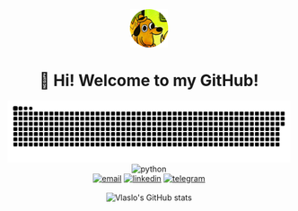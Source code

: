 <div align="center">
    <img src="assets/logo.png" alt="logo"/>
    <br>
    <h1>👋 Hi! Welcome to my GitHub!</h1>
</div>

<div align="center">
    <img width="600" src="assets/github-snake.svg" alt="snake"/>
</div>

<div align="center">
    <img src="https://img.shields.io/badge/Python-3.6 | 3.7 | 3.8 | 3.9-blue?style=for-the-badge&logo=Python&logoColor=white&labelColor=303030"  alt="python"/>
    <br>    
    <a href="mailto:vlaslo.butskyi@gmail.com"><img src="https://img.shields.io/badge/Email-303030?style=for-the-badge&logo=gmail&logoColor=white&labelColor=EA4335"  alt="email"/></a>
    <a href="https://www.linkedin.com/in/vlaslobutskyi"><img src="https://img.shields.io/badge/Linkedin-303030?style=for-the-badge&logo=linkedin&logoColor=white&labelColor=0A66C2"  alt="linkedin"/></a>
    <a href="https://t.me/vlaslo_butskyi"><img src="https://img.shields.io/badge/-Telegram-303030?style=for-the-badge&logo=telegram&labelColor=white"  alt="telegram"/></a>
</div>

<br>

<div align="center">
    <img src="https://vlaslo-butskyi-stats.vercel.app/api?username=vlaslo-butskyi&count_private=true&show_icons=true&text_color=9f9f9f&bg_color=303030" alt="Vlaslo's GitHub stats"/>
    <br>

[//]: # (    <img src="https://vlaslo-butskyi-stats.vercel.app/api/top-langs/?username=vlaslo-butskyi&layout=compact&show_icons=true&text_color=9f9f9f&bg_color=303030" alt="Vlaslo's Top Langs"/>)

[//]: # (    <br>)

[//]: # (    <img src="https://vlaslo-butskyi-stats.vercel.app/api/wakatime?username=vlaslo_butskyi&show_icons=true&text_color=9f9f9f&bg_color=303030" alt="Vlaslo's wakatime stats"/>)

[//]: # (    <br>)
</div>
